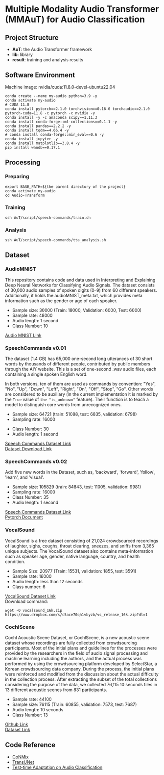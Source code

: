 # Multiple Modality Audio Transformer (MMAuT) for Audio Classification

## Project Structure
+ **AuT**: the Audio Transformer framework
+ **lib**: library
+ **result**: training and analysis results

## Software Environment
Machine image: nvidia/cuda:11.8.0-devel-ubuntu22.04
```shell
conda create --name my-audio python=3.9 -y 
conda activate my-audio
# CUDA 11.8
conda install pytorch==2.1.0 torchvision==0.16.0 torchaudio==2.1.0 pytorch-cuda=11.8 -c pytorch -c nvidia -y
conda install -y -c anaconda scipy==1.11.3
conda install conda-forge::ml-collections==0.1.1 -y
conda install pandas==2.2.2 -y
conda install tqdm==4.66.4 -y
# conda install conda-forge::mir_eval==0.6 -y
conda install jupyter -y
conda install matplotlib==3.8.4 -y 
pip install wandb==0.17.1
```
<!--
Analysis environment
```shell
conda create --name my-analysis python=3.9 -y
conda activate my-analysis
conda install conda-forge::tensorboard
```-->

## Processing

### Preparing
```shell
export BASE_PATH=${the parent directory of the project}
conda activate my-audio
cd Audio-Transform
```

### Training
```shell
ssh AuT/script/speech-commands/train.sh
```

### Analysis
```shell
ssh AuT/script/speech-commands/tta_analysis.sh
```

## Dataset

### AudioMNIST
This repository contains code and data used in Interpreting and Explaining Deep Neural Networks for Classifying Audio Signals. The dataset consists of 30,000 audio samples of spoken digits (0–9) from 60 different speakers. Additionally, it holds the audioMNIST_meta.txt, which provides meta information such as the gender or age of each speaker.

+ Sample size: 30000 (Train: 18000, Validation: 6000, Test: 6000)
+ Sample rate: 48000
+ Audio length: 1 second
+ Class Number: 10
<!-- + sample data shape: [1, 14073 - 47998] -->
  
[Audio MNIST Link](https://github.com/soerenab/AudioMNIST/tree/master)

### SpeechCommands v0.01
The dataset (1.4 GB) has 65,000 one-second long utterances of 30 short words by thousands of different people, contributed by public members through the AIY website. This is a set of one-second .wav audio files, each containing a single spoken English word.

In both versions, ten of them are used as commands by convention: "Yes", "No", "Up", "Down", "Left",
"Right", "On", "Off", "Stop", "Go". Other words are considered to be auxiliary (in the current implementation
it is marked by the `True` value of `the "is_unknown"` feature). Their function is to teach a model to distinguish core words
from unrecognized ones.

+ Sample size: 64721 (train: 51088, test: 6835, validation: 6798)
+ Sampling rate: 16000
<!-- + Sample data shape: [1, 5945 - 16000] -->
+ Class Number: 30
+ Audio length: 1 second

[Speech Commands Dataset Link](https://research.google/blog/launching-the-speech-commands-dataset/)<br/>
[Dataset Download Link](http://download.tensorflow.org/data/speech_commands_v0.01.tar.gz)

### SpeechCommands v0.02
Add five new words in the Dataset, such as, 'backward', 'forward', 'follow', 'learn', and 'visual'.

+ Sample size: 105829 (train: 84843, test: 11005, validation: 9981)
+ Sampling rate: 16000
+ Class Number: 35
+ Audio length: 1 second
  
[Speech Commands Dataset Link](https://research.google/blog/launching-the-speech-commands-dataset/)<br/>
[Pytorch Document](https://pytorch.org/audio/main/generated/torchaudio.datasets.SPEECHCOMMANDS.html)

### VocalSound
VocalSound is a free dataset consisting of 21,024 crowdsourced recordings of laughter, sighs, coughs, throat clearing, sneezes, and sniffs from 3,365 unique subjects. The VocalSound dataset also contains meta-information such as speaker age, gender, native language, country, and health condition.

+ Sample Size: 20977 (Train: 15531, validation: 1855, test: 3591)
+ Sample rate: 16000
+ Audio length: less than 12 seconds
+ Class number: 6

[VocalSound Dataset Link](https://sls.csail.mit.edu/downloads/vocalsound/)<br/>
Download command:
```shell
wget -O vocalsound_16k.zip https://www.dropbox.com/s/c5ace70qh1vbyzb/vs_release_16k.zip?dl=1
```

### CochlScene
Cochl Acoustic Scene Dataset, or CochlScene, is a new acoustic scene dataset whose recordings are fully collected from crowdsourcing participants. Most of the initial plans and guidelines for the processes were provided by the researchers in the field of audio signal processing and machine learning including the authors, and the actual process was performed by using the crowdsourcing platform developed by SelectStar, a Korean crowdsourcing data company. During the process, the initial plans were reinforced and modified from the discussion about the actual difficulty in the collection process. After extracting the subset of the total collections considering the purpose of the data, we collected 76,115 10 seconds files in 13 different acoustic scenes from 831 participants.

+ Sample rate: 44100
+ Sample size: 76115 (Train: 60855, validation: 7573, test: 7687)
+ Audio length: 10 seconds
+ Class Number: 13

[Github Link](https://github.com/cochlearai/cochlscene)<br/>
[Dataset Link](https://zenodo.org/records/7080122)

## Code Reference
+ [CoNMix](https://github.com/vcl-iisc/CoNMix/tree/master)
+ [TransUNet](https://github.com/Beckschen/TransUNet)
+ [Test-time Adaptation on Audio Classification](https://github.com/Andy-Shao/Test-time-Adaptation-in-AC)
